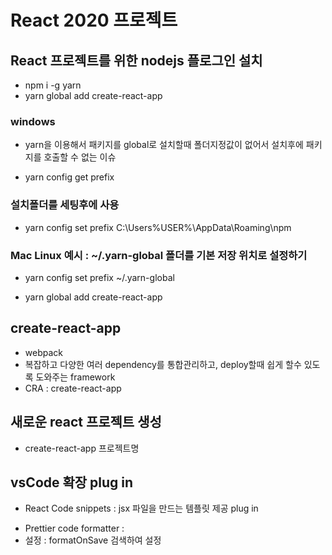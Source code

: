 # React 2020 프로젝트

## React 프로젝트를 위한 nodejs 플로그인 설치

- npm i -g yarn
- yarn global add create-react-app

### windows

- yarn을 이용해서 패키지를 global로 설치할때 폴더지정값이 없어서 설치후에 패키지를 호출할 수 없는 이슈

* yarn config get prefix

### 설치폴더를 세팅후에 사용

- yarn config set prefix C:\Users\%USER%\AppData\Roaming\npm

### Mac Linux 예시 : ~/.yarn-global 폴더를 기본 저장 위치로 설정하기

- yarn config set prefix ~/.yarn-global

* yarn global add create-react-app

## create-react-app

- webpack
- 복잡하고 다양한 여러 dependency를 통합관리하고, deploy할때 쉽게 할수 있도록 도와주는 framework
- CRA : create-react-app

## 새로운 react 프로젝트 생성

- create-react-app 프로젝트명

## vsCode 확장 plug in

- React Code snippets : jsx 파일을 만드는 템플릿 제공 plug in

* Prettier code formatter :
* 설정 : formatOnSave 검색하여 설정
